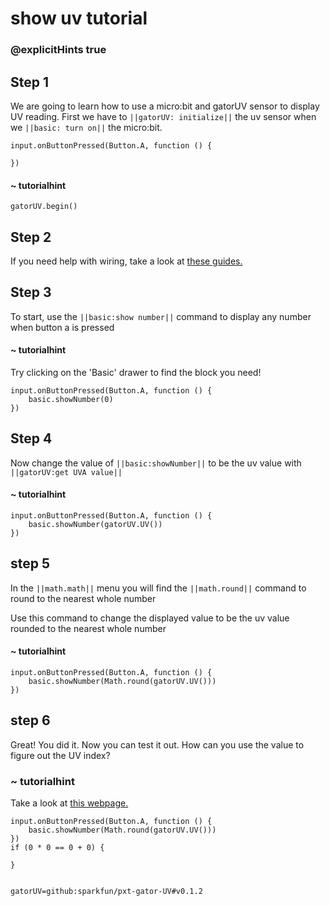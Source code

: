# show uv tutorial
### @explicitHints true
 
## Step 1
 
We are going to learn how to use a micro:bit and gatorUV sensor to display UV reading. 
First we have to ``||gatorUV: initialize||`` the uv sensor when we ``||basic: turn on||`` the micro:bit.
 
```template
input.onButtonPressed(Button.A, function () {
    
})
```

#### ~ tutorialhint 
```blocks
gatorUV.begin()
```
 
## Step 2
 
If you need help with wiring, take a look at [these guides.](https://docs.google.com/document/d/1KrhVLl_owwXz_xAVbcIEAG9O5N4wdBY3mjd-GX34Bag/edit?usp=sharing)
 
## Step 3
 
To start, use the ``||basic:show number||`` command to display any number when button a is pressed
 
#### ~ tutorialhint
Try clicking on the 'Basic' drawer to find the block you need!
 
```blocks
input.onButtonPressed(Button.A, function () {
	basic.showNumber(0)
})
```
 
## Step 4
 
Now change the value of ``||basic:showNumber||`` to be the uv value with ``||gatorUV:get UVA value||`` 
 
 
#### ~ tutorialhint
 
```blocks
input.onButtonPressed(Button.A, function () {
    basic.showNumber(gatorUV.UV())
})
```
 
## step 5 
 
In the ``||math.math||`` menu you will find the ``||math.round||`` command to round to the nearest whole number
 
Use this command to change the displayed value to be the uv value rounded to the nearest whole number
 
#### ~ tutorialhint
```blocks
input.onButtonPressed(Button.A, function () {
    basic.showNumber(Math.round(gatorUV.UV()))
})
```
 
## step 6
Great! You did it. Now you can test it out. How can you use the value to figure out the UV index?

### ~ tutorialhint
Take a look at [this webpage.](https://learn.sparkfun.com/tutorials/sparkfun-gatoruv-hookup-guide/makecode-examples)
 
 
```ghost
input.onButtonPressed(Button.A, function () {
    basic.showNumber(Math.round(gatorUV.UV()))
})
if (0 * 0 == 0 + 0) {
    
}
 
```
 
```package
gatorUV=github:sparkfun/pxt-gator-UV#v0.1.2
```